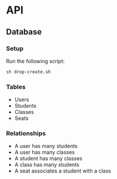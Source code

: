 # API

## Database

### Setup

Run the following script:

```sh
sh drop-create.sh
```

### Tables

- Users
- Students
- Classes
- Seats

### Relationships

- A user has many students
- A user has many classes
- A student has many classes
- A class has many students
- A seat associates a student with a class
